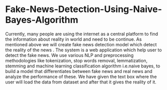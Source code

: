 # Fake-News-Detection-Using-Naive-Bayes-Algorithm
Currently, many people are using the internet as a central platform to find the information about reality in world and need to be continue. As mentioned above we will create fake news detection model which detect the reality of the news . The system is a web application which help user to detect the fake news. We use various NLP and preprocessing methodologies like tokenization, stop words removal, lemmatization, stemming and machine learning classification algorithm i.e.naive bayes, to build a model that differentiates between fake news and real news and analyze the performance of these. We have given the text box where the user will load the data from dataset and after that it gives the reality of it.
